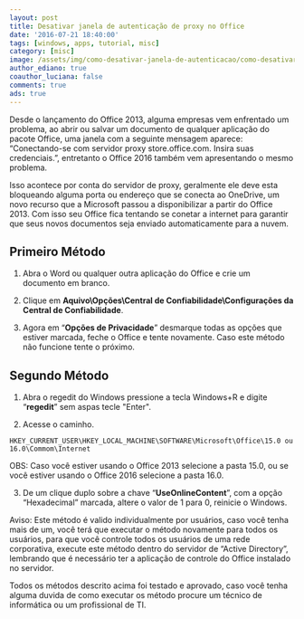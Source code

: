 ```yaml
---
layout: post
title: Desativar janela de autenticação de proxy no Office
date: '2016-07-21 18:40:00'
tags: [windows, apps, tutorial, misc]
category: [misc]
image: /assets/img/como-desativar-janela-de-autenticacao/como-desativar-janela-de-autenticacao.jpg
author_ediano: true
coauthor_luciana: false
comments: true
ads: true
---
```


Desde o lançamento do Office 2013, alguma empresas vem enfrentado um problema, ao abrir ou salvar um documento de qualquer aplicação do pacote Office, uma janela com a seguinte mensagem aparece: “Conectando-se com servidor proxy store.office.com. Insira suas credenciais.”, entretanto o Office 2016 também vem apresentando o mesmo problema.

Isso acontece por conta do servidor de proxy, geralmente ele deve esta bloqueando alguma porta ou endereço que se conecta ao OneDrive, um novo recurso que a Microsoft passou a disponibilizar a partir do Office 2013. Com isso seu Office fica tentando se conetar a internet para garantir que seus novos documentos seja enviado automaticamente para a nuvem.

## Primeiro Método
1. Abra o Word ou qualquer outra aplicação do Office e crie um documento em branco.

2. Clique em **Aquivo\Opções\Central de Confiabilidade\Configurações da Central de Confiabilidade**.

3. Agora em “**Opções de Privacidade**” desmarque todas as opções que estiver marcada, feche o Office e tente novamente. Caso este método não funcione tente o próximo.

## Segundo Método
1. Abra o regedit do Windows pressione a tecla Windows+R e digite “**regedit**” sem aspas tecle "Enter".

2. Acesse o caminho.

```
HKEY_CURRENT_USER\HKEY_LOCAL_MACHINE\SOFTWARE\Microsoft\Office\15.0 ou 16.0\Commom\Internet
```

OBS: Caso você estiver usando o Office 2013 selecione a pasta 15.0, ou se você estiver usando o Office 2016 selecione a pasta 16.0.

3. De um clique duplo sobre a chave “**UseOnlineContent**”, com a opção “Hexadecimal” marcada, altere o valor de 1 para 0, reinicie o Windows.

Aviso: Este método é valido individualmente por usuários, caso você tenha mais de um, você terá que executar o método novamente para todos os usuários, para que você controle todos os usuários de uma rede corporativa, execute este método dentro do servidor de “Active Directory”, lembrando que é necessário ter a aplicação de controle do Office instalado no servidor.

Todos os métodos descrito acima foi testado e aprovado, caso você tenha alguma duvida de como executar os método procure um técnico de informática ou um profissional de TI.